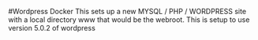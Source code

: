 #Wordpress Docker
This sets up a new MYSQL / PHP / WORDPRESS site with a local directory www that would be the webroot. This is setup to use version 5.0.2 of wordpress